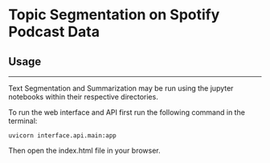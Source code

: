 # Topic Segmentation on Spotify Podcast Data 

## Usage
-----

Text Segmentation and Summarization may be run using the jupyter notebooks within their respective directories.

To run the web interface and API first run the following command in the terminal:

    uvicorn interface.api.main:app

Then open the index.html file in your browser.